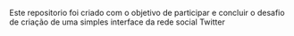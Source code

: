 Este repositorio foi criado com o objetivo de participar e concluir o desafio de criação de uma simples interface da rede social Twitter
